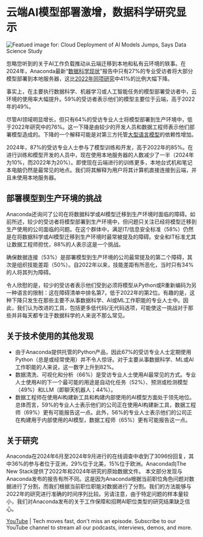# 云端AI模型部署激增，数据科学研究显示

![Featued image for: Cloud Deployment of AI Models Jumps, Says Data Science Study](https://cdn.thenewstack.io/media/2025/01/5c416694-getty-images-jcetswb3fl0-unsplashb-1024x576.jpg)

忽略您听到的关于AI工作负载推动从云端迁移到本地和私有云环境的轶事。在2024年，Anaconda最新“[数据科学现状](https://www.anaconda.com/resources/report/state-of-data-science-report-2024%20)”报告中只有27%的专业受访者将大部分模型部署到本地服务器，这比[2022年同项研究](https://thenewstack.io/open-source-contribution-takes-a-hit-as-security-concerns-grow/)中41%的比例大幅下降。

事实上，在主要执行数据科学、机器学习或人工智能任务的模型部署受访者中，云环境的使用率大幅提升。59%的受访者表示他们的模型主要位于云端，高于2022年的49%。

尽管AI领域明显增长，但只有64%的受访专业人士将模型部署到生产环境中，低于2022年研究中的76%。这一下降是由较少的开发人员和数据工程师表示他们部署模型造成的。下降的一个解释可能是对第三方托管[大型语言模型](https://thenewstack.io/llm/)的依赖性增加。

2024年，87%的受访专业人士参与了模型训练和开发，高于2022年的85%。在进行训练和模型开发的人员中，现在使用本地服务器的人数减少了一半（2024年为10%，而2022年为20%）。即使现在云端进行的训练更多，本地台式机和笔记本电脑仍然是最常见的地点。我们将其解释为用户将其计算机直接连接到云端，并且未使用本地服务器。

## 部署模型到生产环境的挑战
Anaconda还询问了公司在将数据科学或AI模型迁移到生产环境时面临的障碍。如前所述，较少的受访者将模型部署到生产环境中，但问题只关注已经将模型迁移到生产使用的公司面临的问题。在这个群体中，满足IT/信息安全标准（58%）仍然是在将数据科学或AI模型迁移到生产环境时最常被提及的障碍。安全和IT标准尤其让数据工程师担忧，88%的人表示这是一个挑战。

确保数据连接（53%）是部署模型到生产环境的公司最常提及的第二个障碍，其次是组织技能差距（50%）。自2022年以来，技能差距有所恶化，当时只有34%的人将其列为障碍。

令人欣慰的是，较少的受访者表示他们受到必须将模型从Python或R重新编码为另一种语言的限制：这在障碍清单中排名第7，低于2022年的第2位。有趣的是，这种下降只发生在那些主要不从事数据科学、AI或ML工作职能的专业人士中。因此，我们认为改进的工具，包括更多低代码/无代码选项，可能使这一挑战对于那些并非每天都专注于数据科学的人来说不那么常见。

## 关于技术使用的其他发现
- 由于Anaconda提供托管的Python产品，因此67%的受访专业人士定期使用Python（总是或经常使用）并不令人惊讶。对于主要从事数据科学、ML或AI工作职能的人来说，这一数字上升到82%。
- 数据清洗、可视化和分析（66%）是受访专业人士使用AI最常见的方式。专业人士使用AI的下一个最可能的用途是自动化任务（52%）、预测或检测模型（49%）和LLM（即聊天机器人；44%）。
- 数据工程师在使用AI构建新工具和构建内部使用的AI模型方面处于领先地位。总体而言，59%的专业人士表示他们的公司正在使用AI构建新工具，数据工程师（69%）更有可能报告这一点。此外，56%的专业人士表示他们的公司正在构建用于内部使用的AI模型，数据工程师（65%）更有可能报告这一点。

## 关于研究
Anaconda在2024年6月至2024年9月进行的在线调查中收到了3096份回复，其中36%的参与者位于亚洲，29%位于北美，15%位于欧洲。Anaconda向The New Stack提供了2022年和2024年研究的原始数据文件。
本文部分发现与Anaconda发布的报告有所不同。这是因为Anaconda根据当前职位角色问题对数据进行了分割，而我们根据当前职位职能对数据进行了分割。我们的方法能够与2022年的研究进行准确的时间序列比较。另请注意，由于特定问题的样本量较小，我们对Anaconda发布的关于工作保障和招聘AI职位类型的研究结果缺乏信心。

[YouTube](https://youtube.com/thenewstack?sub_confirmation=1) | Tech moves fast, don't miss an episode. Subscribe to our YouTube channel to stream all our podcasts, interviews, demos, and more.